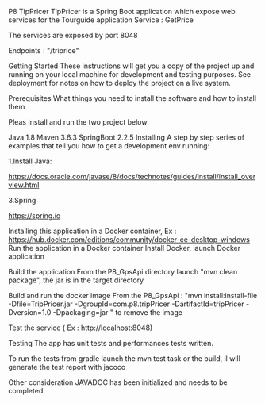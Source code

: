P8 TipPricer
TipPricer is a Spring Boot application which expose web services for the Tourguide application Service : GetPrice

The services are exposed by port 8048

Endpoints : "/triprice"

Getting Started
These instructions will get you a copy of the project up and running on your local machine for development and testing purposes. See deployment for notes on how to deploy the project on a live system.

Prerequisites
What things you need to install the software and how to install them

Pleas Install and run the two project below

Java 1.8
Maven 3.6.3
SpringBoot 2.2.5
Installing
A step by step series of examples that tell you how to get a development env running:

1.Install Java:

https://docs.oracle.com/javase/8/docs/technotes/guides/install/install_overview.html

3.Spring

https://spring.io

Installing this application in a Docker container, Ex : https://hub.docker.com/editions/community/docker-ce-desktop-windows
Run the application in a Docker container
Install Docker, launch Docker application

Build the application From the P8_GpsApi directory launch "mvn clean package", the jar is in the target directory

Build and run the docker image From the P8_GpsApi : "mvn install:install-file -Dfile=TripPricer.jar -DgroupId=com.p8.tripPricer -DartifactId=tripPricer -Dversion=1.0 -Dpackaging=jar
" to remove the image

Test the service ( Ex : http://localhost:8048)

Testing
The app has unit tests and performances tests written.

To run the tests from gradle launch the mvn test task or the build, il will generate the test report with jacoco

Other consideration
JAVADOC has been initialized and needs to be completed.